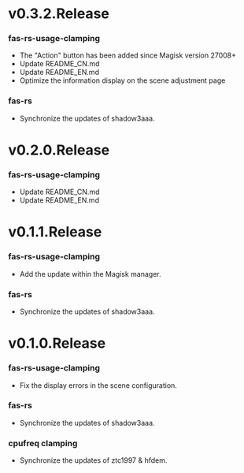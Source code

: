 # v0.3.2.Release
### fas-rs-usage-clamping
- The "Action" button has been added since Magisk version 27008+
- Update README_CN.md
- Update README_EN.md
- Optimize the information display on the scene adjustment page
### fas-rs
- Synchronize the updates of shadow3aaa.
# v0.2.0.Release
### fas-rs-usage-clamping
- Update README_CN.md
- Update README_EN.md
# v0.1.1.Release
### fas-rs-usage-clamping
- Add the update within the Magisk manager.
### fas-rs
- Synchronize the updates of shadow3aaa.
# v0.1.0.Release
### fas-rs-usage-clamping
- Fix the display errors in the scene configuration.
### fas-rs
- Synchronize the updates of shadow3aaa.
### cpufreq clamping
- Synchronize the updates of ztc1997 & hfdem.
